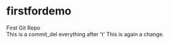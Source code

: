 # firstfordemo
First Git Repo
<br>
This is a commit_del everything after 't'
This is again a change. 